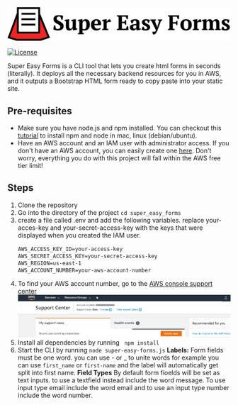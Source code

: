 ![Super Easy Forms](img/super-easy-forms-logo.png)

[![License](http://img.shields.io/:license-mit-blue.svg?style=flat-square)](http://gkpty.mit-license.org)

Super Easy Forms is a CLI tool that lets you create html forms in seconds (literally). It deploys all the necessary backend resources for you in AWS, and it outputs a Bootstrap HTML form ready to copy paste into your static site.

## Pre-requisites

*  Make sure you have node.js and npm installed. You can checkout this [tutorial](https://medium.com/@lucaskay/install-node-and-npm-using-nvm-in-mac-or-linux-ubuntu-f0c85153e173) to install npm and node in mac, linux (debian/ubuntu).
* Have an AWS account and an IAM user with administrator access. If you don't have an AWS account, you can easily create one [here](https://portal.aws.amazon.com/billing/signup?#/start). Don't worry, everything you do with this project will fall within the AWS free tier limit! 

## Steps
1. Clone the repository
2. Go into the directory of the project ` cd super_easy_forms `
3. create a file called .env and add the following variables. replace your-acces-key and your-secret-access-key with the keys that were displayed when you created the IAM user.
    ```
    AWS_ACCESS_KEY_ID=your-access-key
    AWS_SECRET_ACCESS_KEY=your-secret-access-key
    AWS_REGION=us-east-1
    AWS_ACCOUNT_NUMBER=your-aws-account-number
    ```
4. To find your AWS account number, go to the [AWS console support center](https://console.aws.amazon.com/support/home?)
![image 18](img/account_number.png)
5. Install all dependencies by running ` npm install`
6. Start the CLI by running ` node super-easy-forms.js `
**Labels:** Form fields must be one word. you can use - or _ to unite words for example you can use `first_name` or `first-name` and the label will automatically get split into first name.
**Field Types** By default form fioelds will be set as text inputs. to use a textfield instead include the word message. To use input type email include the word email and to use an input type number include the word number.

